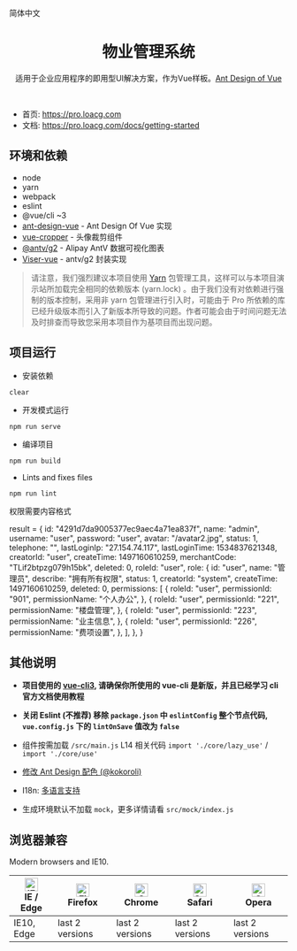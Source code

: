 简体中文

<h1 align="center">物业管理系统</h1>
<div align="center">
适用于企业应用程序的即用型UI解决方案，作为Vue样板。<a href="https://vuecomponent.github.io/ant-design-vue/docs/vue/introduce-cn/" target="_blank">Ant Design of Vue</a>
</div>

&emsp;
&emsp;

- 首页: https://pro.loacg.com
- 文档: https://pro.loacg.com/docs/getting-started

环境和依赖
----

- node 
- yarn
- webpack
- eslint
- @vue/cli ~3
- [ant-design-vue](https://github.com/vueComponent/ant-design-vue) - Ant Design Of Vue 实现
- [vue-cropper](https://github.com/xyxiao001/vue-cropper) - 头像裁剪组件
- [@antv/g2](https://antv.alipay.com/zh-cn/index.html) - Alipay AntV 数据可视化图表
- [Viser-vue](https://viserjs.github.io/docs.html#/viser/guide/installation)  - antv/g2 封装实现

> 请注意，我们强烈建议本项目使用 [Yarn](https://yarnpkg.com/) 包管理工具，这样可以与本项目演示站所加载完全相同的依赖版本 (yarn.lock) 。由于我们没有对依赖进行强制的版本控制，采用非 yarn 包管理进行引入时，可能由于 Pro 所依赖的库已经升级版本而引入了新版本所导致的问题。作者可能会由于时间问题无法及时排查而导致您采用本项目作为基项目而出现问题。



项目运行
----

- 安装依赖
```
clear

```

- 开发模式运行
```
npm run serve
```

- 编译项目
```
npm run build
```

- Lints and fixes files
```
npm run lint
```

权限需要内容格式

result = {
    id: "4291d7da9005377ec9aec4a71ea837f",
    name: "admin",
    username: "user",
    password: "user",
    avatar: "/avatar2.jpg",
    status: 1,
    telephone: "",
    lastLoginIp: "27.154.74.117",
    lastLoginTime: 1534837621348,
    creatorId: "user",
    createTime: 1497160610259,
    merchantCode: "TLif2btpzg079h15bk",
    deleted: 0,
    roleId: "user",
    role: {
      id: "user",
      name: "管理员",
      describe: "拥有所有权限",
      status: 1,
      creatorId: "system",
      createTime: 1497160610259,
      deleted: 0,
      permissions: [
        {
          roleId: "user",
          permissionId: "901",
          permissionName: "个人办公",
        },
        {
          roleId: "user",
          permissionId: "221",
          permissionName: "楼盘管理",
        },
        {
          roleId: "user",
          permissionId: "223",
          permissionName: "业主信息",
        },
        {
          roleId: "user",
          permissionId: "226",
          permissionName: "费项设置",
        },
      ],
    },
  }


其他说明
----

- **项目使用的 [vue-cli3](https://cli.vuejs.org/guide/), 请确保你所使用的 vue-cli 是新版，并且已经学习 cli 官方文档使用教程**

- **关闭 Eslint (不推荐) 移除 `package.json` 中 `eslintConfig` 整个节点代码, `vue.config.js` 下的 `lintOnSave` 值改为 `false`**

- 组件按需加载 `/src/main.js` L14 相关代码 `import './core/lazy_use'` / `import './core/use'` 

- [修改 Ant Design 配色 (@kokoroli)](https://github.com/kokoroli/antd-awesome/blob/master/docs/Ant_Design_%E6%A0%B7%E5%BC%8F%E8%A6%86%E7%9B%96.md)

- I18n: [多语言支持](./src/locales/index.js)

- 生成环境默认不加载 `mock`，更多详情请看 `src/mock/index.js`


## 浏览器兼容

Modern browsers and IE10.

| [<img src="https://raw.githubusercontent.com/alrra/browser-logos/master/src/edge/edge_48x48.png" alt="IE / Edge" width="24px" height="24px" />](http://godban.github.io/browsers-support-badges/)</br>IE / Edge | [<img src="https://raw.githubusercontent.com/alrra/browser-logos/master/src/firefox/firefox_48x48.png" alt="Firefox" width="24px" height="24px" />](http://godban.github.io/browsers-support-badges/)</br>Firefox | [<img src="https://raw.githubusercontent.com/alrra/browser-logos/master/src/chrome/chrome_48x48.png" alt="Chrome" width="24px" height="24px" />](http://godban.github.io/browsers-support-badges/)</br>Chrome | [<img src="https://raw.githubusercontent.com/alrra/browser-logos/master/src/safari/safari_48x48.png" alt="Safari" width="24px" height="24px" />](http://godban.github.io/browsers-support-badges/)</br>Safari | [<img src="https://raw.githubusercontent.com/alrra/browser-logos/master/src/opera/opera_48x48.png" alt="Opera" width="24px" height="24px" />](http://godban.github.io/browsers-support-badges/)</br>Opera |
| --- | --- | --- | --- | --- |
| IE10, Edge | last 2 versions | last 2 versions | last 2 versions | last 2 versions |
